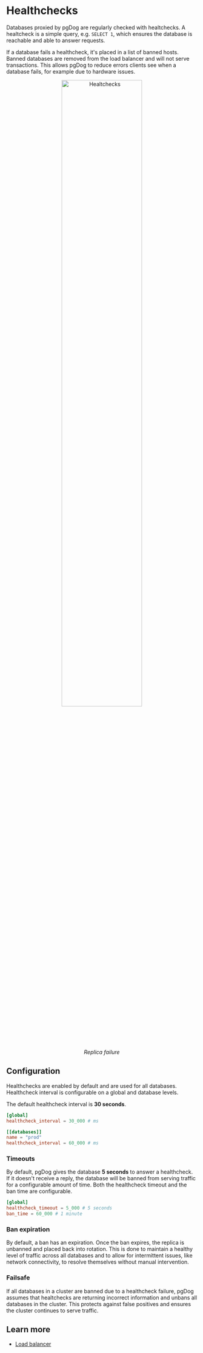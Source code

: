 # Healthchecks

Databases proxied by pgDog are regularly checked with healtchecks. A healtcheck is a simple query, e.g.
`SELECT 1`, which ensures the database is reachable and able to answer requests.

If a database fails a healthcheck, it's placed in a list of banned hosts. Banned databases are removed
from the load balancer and will not serve transactions. This allows pgDog to reduce errors clients see
when a database fails, for example due to hardware issues.

<center>
  <img src="/images/healtchecks.png" width="65%" alt="Healtchecks"/>
  <p><i>Replica failure</i></p>
</center>

## Configuration

Healthchecks are enabled by default and are used for all databases. Healthcheck interval is configurable
on a global and database levels.

The default healthcheck interval is **30 seconds**.

```toml
[global]
healthcheck_interval = 30_000 # ms

[[databases]]
name = "prod"
healthcheck_interval = 60_000 # ms
```

### Timeouts

By default, pgDog gives the database **5 seconds** to answer a healthcheck. If it doesn't receive a reply,
the database will be banned from serving traffic for a configurable amount of time. Both the healthcheck timeout
and the ban time are configurable.

```toml
[global]
healthcheck_timeout = 5_000 # 5 seconds
ban_time = 60_000 # 1 minute
```

### Ban expiration

By default, a ban has an expiration. Once the ban expires, the replica is unbanned and placed back into
rotation. This is done to maintain a healthy level of traffic across all databases and to allow for intermittent
issues, like network connectivity, to resolve themselves without manual intervention.

### Failsafe

If all databases in a cluster are banned due to a healthcheck failure, pgDog assumes that healtchecks
are returning incorrect information and unbans all databases in the cluster. This protects against false positives
and ensures the cluster continues to serve traffic.

## Learn more

- [Load balancer](load-balancer.md)

